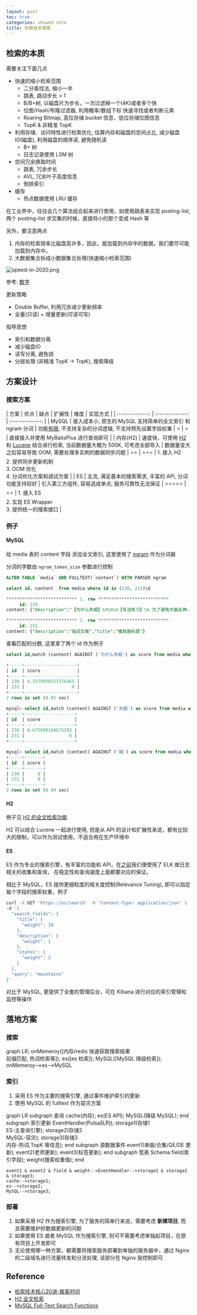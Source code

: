```yaml
---
layout: post
toc: true
categories: showed note
title: 检索技术探索
---
```


## 检索的本质
需要关注下面几点

- 快速的缩小检索范围
    + 二分查找法, 缩小一半
    + 跳表, 跳动步长 > 1
    + B/B+树, 以磁盘片为步长，一次过滤掉一个(4K)或者多个快
    + 位图/Hash/布隆过滤器, 利用概率/数组下标 快速寻找或者判断元素
    + Roaring Bitmap, 高位存储 bucket 信息，低位存储位图信息
    + TopK & 非精准 TopK
- 利用存储、访问特性进行检索优化, 估算内存和磁盘的空间占比, 减少磁盘IO(磁盘), 利用磁盘的顺序读, 避免随机读
    + B+ 树
    + 日志记录使用 LSM 树
- 空间冗余换取时间
    + 跳表, 冗余步长
    + AVL, 冗余叶子高度信息
    + 倒排索引
- 缓存
    + 热点数据使用 LRU 缓存

在工业界中，往往会几个算法组合起来进行使用，如使用跳表来实现 posting-list, 两个 posting-list 求交集的时候，直接将小的那个变成 Hash 等

另外，要注意两点

>
1. 内存的检索效率比磁盘高许多，因此，能加载到内存中的数据，我们要尽可能加载到内存中。
2. 大数据集合拆成小数据集合处理(快速缩小检索范围)


![speed-in-2020.png](assets/images/speed-in-2020.png)

参考: [数字](https://colin-scott.github.io/personal_website/research/interactive_latency.html)

更新策略

- Double Buffer, 利用冗余减少更新频率
- 全量(只读) + 增量更新(可读可写)

指导思想

- 索引和数据分离
- 减少磁盘IO
- 读写分离, 避免锁
- 分层处理 (非精准 TopK -> TopK), 搜索降级

## 方案设计
### 搜索方案

| 方案 | 优点 | 缺点 | 扩展性 | 难度 | 实现方式 |
| :-------------: | :-------------: | :-------------: |
| MySQL | 接入成本小, 原生的 MySQL 支持简单的全文索引 和 ngram 分词 | 功能[有限](https://dev.mysql.com/doc/refman/5.7/en/fulltext-restrictions.html), 不支持复杂的分词逻辑, 不支持预先设置字段权重 | ⭐️ | ⭐️ | 直接接入并使用 MyBatisPlus 进行查询即可 |
| 内存(H2) | 速度快，可使用 [H2](https://www.h2database.com/html/main.html) 和 [Lucene](http://www.h2database.com/javadoc/index.html) 结合进行检索, 当前数据量大概为 500K, 可考虑全部导入 | 数据量变大之后容易导致 OOM, 需要处理多实例的数据同步问题 | ⭐️⭐️ | ⭐️⭐️⭐️ | 1. 接入 H2<br/> 2. 提供同步更新机制 <br/>3. OOM 优化 <br/>4. 分词优化方案和调试方案 |
| ES | 主流, 满足基本的搜索需求, 丰富的 API, 分词功能支持较好 | 引入第三方组件, 容易造成单点, 服务可靠性无法保证 | ⭐️⭐️⭐️⭐️⭐️ | ⭐️⭐️ | 1. 接入 ES<br/> 2. 实现 ES Wrapper <br/>3. 提供统一的搜索接口 |

### 例子
#### MySQL
给 media 表的 content 字段 添加全文索引, 这里使用了 [ngram](https://dev.mysql.com/doc/refman/5.7/en/fulltext-search-ngram.html) 作为分词器

分词的字数由 `ngram_token_size` 参数进行控制

```sql
ALTER TABLE `media` ADD FULLTEXT(`content`) WITH PARSER ngram
```

```sql
select id, content  from media where id in (230, 231)\G

*************************** 1. row ***************************
     id: 230
content: {"description":"【为什么失眠】\n\n\n【专注练习】\n 为了避免大脑走神，"}

*************************** 2. row ***************************
     id: 231
content: {"description":"描述文案","title":"播放器标题"}
```

查看匹配的分数, 这里拿了两个 id 作为例子
```sql
select id,match (content) AGAINST ('为什么失眠') as score from media where id in (230, 231)

+-----+--------------------+
| id  | score              |
+-----+--------------------+
| 230 | 4.3379950523376465 |
| 231 |                  0 |
+-----+--------------------+
2 rows in set (0.05 sec)

mysql> select id,match (content) AGAINST ('失眠') as score from media where id in (230, 231);
+-----+-------------------+
| id  | score             |
+-----+-------------------+
| 230 | 8.675990104675293 |
| 231 |                 0 |
+-----+-------------------+

mysql> select id,match (content) AGAINST ('眠') as score from media where id in (230, 231);
+-----+-------+
| id  | score |
+-----+-------+
| 230 |     0 |
| 231 |     0 |
+-----+-------+
2 rows in set (0.04 sec)
```

#### H2
例子见 [H2 的全文检索功能](https://zhuanlan.zhihu.com/p/142833556)

H2 可以结合 Lucene 一起进行使用, 但是从 API 的设计和扩展性来说，都有比较大的限制，可以作为测试使用，不适合用在生产环境中

#### ES
ES 作为专业的搜索引擎，有丰富的功能和 API，在[之前](./3-month-sharing)我们便使用了 ELK 做日志相关的收集和查询，
在稳定性和查询速度上面都要对应的保证。

相比于 MySQL，ES 提供更细粒度的相关度控制(Relevance Tuning), 即可以指定每个字段的搜索权重，例子

```bash
curl -X GET 'https://es/search' -H 'Content-Type: application/json' \
-d '{
  "search_fields": {
    "title": {
      "weight": 10
    },
    "description": {
      "weight": 1
    },
    "states": {
      "weight": 2
    }
  },
  "query": "mountains"
}'
```

对比于 MySQL, 更提供了全套的管理后台，可在 Kibana 进行对应的索引管理和监控等操作

## 落地方案
### 搜索

<div class="mermaid" markdown="0">
graph LR;
    onMemeroy([内存/redis 快速获取搜索结果<br />前缀匹配, 热词检索等]);
    es([es 检索]);
    MySQL([MySQL 降级检索]);
    onMemeroy-->es-->MySQL
</div>

### 索引
1. 采用 ES 作为主要的搜索引擎, 通过事件维护索引的更新
2. 使用 MySQL 的 fulltext 作为容灾方案

<div class="mermaid" markdown="0">
graph LR
    subgraph 查询
      cache(内存);
      es(ES API);
      MySQL(降级 MySQL);
    end
    subgraph 索引更新
      EventHandler(Pulsa队列);
      storage1(存储1 <br > ES-主查询引擎);
      storage2(存储2 <br > MySQL-容灾);
      storage3(存储3 <br > 内存-热词,TopK 等信息);
    end
    subgraph 源数据事件
      event1(单曲/合集/QE/DE 更新);
      event2(老师更新);
      event3(标签更新);
    end
    subgraph 宽表 Schema
      field(索引字段);
      weight(搜索权重值);
    end

    event1 & event2 & field & weight-->EventHandler-->storage1 & storage2 & storage3;
    cache-->storage1;
    es-->storage2;
    MySQL-->storage3;
</div>

### 部署
1. 如果采用 H2 作为搜索引擎, 为了服务的简单行来说，需要考虑 **新建项目**, 而且需要维护好数据更新的问题
2. 如果使用 ES 或者 MySQL 作为搜索引擎, 则可不需要考虑单独起项目，在原有项目上开发即可
3. 无论使用哪一种方案，都需要将搜索服务部署到单独的服务器中，通过 Nginx 的二级域名进行流量转发和分流处理, 该部分在 Nginx 层控制即可

## Reference
- [检索技术核心20讲-极客时间](https://time.geekbang.org/column/intro/298)
- [H2 全文检索](https://zhuanlan.zhihu.com/p/142833556)
- [MySQL Full-Text Search Functions](https://dev.mysql.com/doc/refman/8.0/en/fulltext-search.html)
